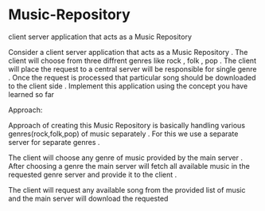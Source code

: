 # Music-Repository
client server application that acts as a Music Repository


Consider a client server application that acts as a Music Repository . The client will choose from three diffrent genres like rock , folk , pop . The client will place the request to a central server will be responsible for single genre . Once the request is processed that particular song should be downloaded to the client side . Implement this application  using the concept you have learned so far

Approach:

Approach of creating this Music Repository is basically handling various genres(rock,folk,pop) of music separately . For this we use a separate server for separate genres . 

The client will choose any genre of music provided by the main server . After choosing a genre the main server will fetch all available music in the requested genre server and provide it to the client . 

The client will request any available song from the provided list of music and the main server will download the requested 

